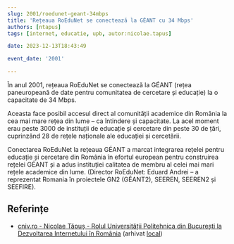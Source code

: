 ```yaml
---
slug: 2001/roedunet-geant-34mbps
title: 'Rețeaua RoEduNet se conectează la GÉANT cu 34 Mbps'
authors: [ntapus]
tags: [internet, educatie, upb, autor:nicolae.tapus]

date: 2023-12-13T18:43:49

event_date: '2001'

---
```


În anul 2001, rețeaua RoEduNet se conectează la GÉANT
(rețea paneuropeană de date pentru comunitatea de cercetare și educație)
la o capacitate de 34 Mbps.

<!-- truncate -->

Aceasta face posibil accesul direct al comunității academice din
România la cea mai mare rețea din lume – ca întindere și capacitate.
La acel moment erau peste 3000 de instituții de educație și cercetare
din peste 30 de țări, cuprinzând 28 de rețele naționale ale educației
și cercetării.

Conectarea RoEduNet la rețeaua GÉANT a marcat integrarea rețelei pentru
educație și cercetare din România în efortul european pentru construirea
rețelei GÉANT și a adus instituției calitatea de membru al celei mai mari
rețele academice din lume. (Director RoEduNet: Eduard Andrei – a
reprezentat Romania în proiectele GN2 (GÉANT2), SEEREN, SEEREN2 și SEEFIRE).

## Referințe

- [cniv.ro - Nicolae Tăpuș - Rolul Universității Politehnica din București la Dezvoltarea Internetului în România](https://cniv.ro/documents/26/CNIV_Volum_Aniversar_2023_-_Versiune_Online_DPxioQg.pdf) (arhivat [local](https://cronica-it.github.io/arhiva/))

